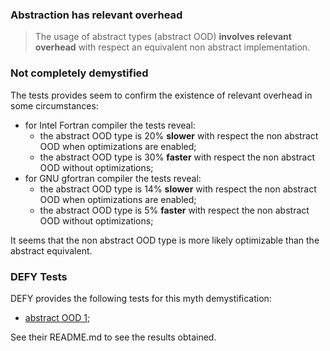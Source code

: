 ### Abstraction has relevant overhead

> The usage of abstract types (abstract OOD) **involves relevant overhead** with respect an equivalent non abstract implementation.

### Not completely demystified

The tests provides seem to confirm the existence of relevant overhead in some circumstances:

+ for Intel Fortran compiler the tests reveal:
  + the abstract OOD type is 20% **slower** with respect the non abstract OOD when optimizations are enabled;
  + the abstract OOD type is 30% **faster** with respect the non abstract OOD without optimizations;
+ for GNU gfortran compiler the tests reveal:
  + the abstract OOD type is 14% **slower** with respect the non abstract OOD when optimizations are enabled;
  + the abstract OOD type is 5% **faster** with respect the non abstract OOD without optimizations;

It seems that the non abstract OOD type is more likely optimizable than the abstract equivalent.

### DEFY Tests

DEFY provides the following tests for this myth demystification:
+ [abstract OOD 1](https://github.com/szaghi/DEFY/tree/master/src/abstraction_has_overhead/abstract_ood_1);

See their README.md to see the results obtained.
